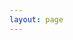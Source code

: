 ```yaml
---
layout: page
---
```

<script setup>
import SearchBox from '../components/Maze.vue'
</script>


<ClientOnly>
   <Maze/>
</ClientOnly>
